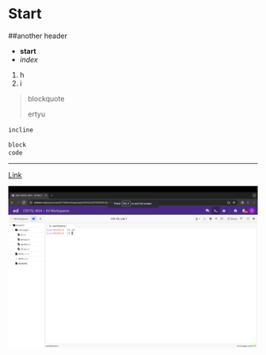# Start
##another header

- **start**
- *index*

1. h
2. i

>blockquote
>
>ertyu

`incline`

```
block
code
```

---

[Link](https://commonmark.org/help/)

![Image](https://github.com/efang5/cse15l-lab-reports/blob/main/Screenshot%202024-01-10%20at%201.09.53%20PM.png?raw=true)
